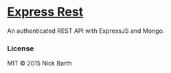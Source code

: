 # [Express Rest](http://github.com/nickbarth/expressrest)

An authenticated REST API with ExpressJS and Mongo.

### License

MIT &copy; 2015 Nick Barth
